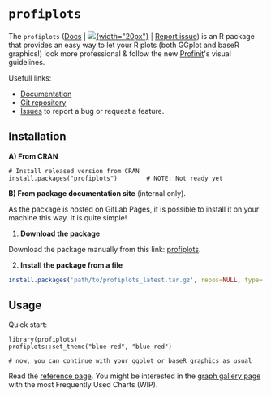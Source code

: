 # **`profiplots`**

The `profiplots` ([Docs](https://datascience.profinitservices.cz/sablony/profiplots/) | [![](https://gitlab.com/gitlab-com/gitlab-artwork/raw/master/logo/logo-square.png){width="20px"}](https://git.profinit.eu/datascience/sablony/profiplots) | [Report issue](https://git.profinit.eu/datascience/sablony/profiplots-r/-/issues)) is an R package that provides an easy way to let your R plots (both GGplot and baseR graphics!) look more professional & follow the new [Profinit](https://profinit.eu)'s visual guidelines.

Usefull links:

* [Documentation](https://datascience.profinitservices.cz/sablony/profiplots-r/)
* [Git repository](https://git.profinit.eu/datascience/sablony/profiplots-r)
* [Issues](https://git.profinit.eu/datascience/sablony/profiplots-r/-/issues) to report a bug or request a feature.


## Installation

**A) From CRAN**

```
# Install released version from CRAN 
install.packages("profiplots")        # NOTE: Not ready yet
```

**B) From package documentation site** (internal only).

As the package is hosted on GitLab Pages, it is possible to install it on your machine this way. It is quite simple!

1. __Download the package__

Download the package manually from this link: [profiplots](https://datascience.profinitservices.cz/sablony/profiplots-r/profiplots_latest.tar.gz).


2. __Install the package from a file__

``` r
install.packages('path/to/profiplots_latest.tar.gz', repos=NULL, type='source')
```



## Usage

Quick start:

```
library(profiplots)
profiplots::set_theme("blue-red", "blue-red")

# now, you can continue with your ggplot or baseR graphics as usual
```

Read the [reference page](https://datascience.profinitservices.cz/sablony/profiplots-r/reference//). You might be interested in the [graph gallery page](https://datascience.profinitservices.cz/sablony/profiplots-r/articles/plots-gallery.html) with the most Frequently Used Charts (WIP).
